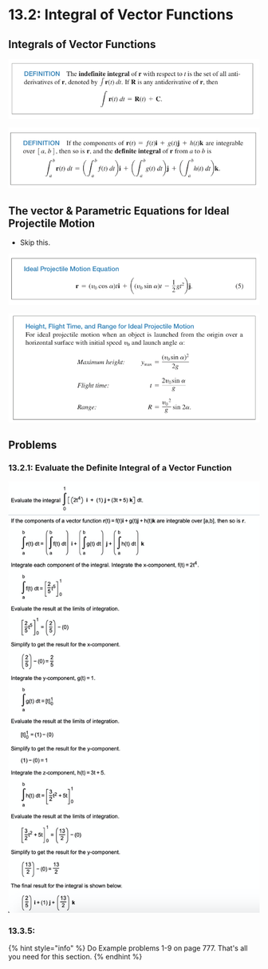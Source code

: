 # 13.2: Integral of Vector Functions

## Integrals of Vector Functions

![](<../../../../../.gitbook/assets/image (297).png>)

![](<../../../../../.gitbook/assets/image (298).png>)

## The vector & Parametric Equations for Ideal Projectile Motion

* Skip this.

![](<../../../../../.gitbook/assets/image (299).png>)

![](<../../../../../.gitbook/assets/image (300).png>)

## Problems

### 13.2.1: Evaluate the Definite Integral of a Vector Function

![](<../../../../../.gitbook/assets/image (309).png>)

### 13.3.5:

{% hint style="info" %}
Do Example problems 1-9 on page 777. That's all you need for this section.
{% endhint %}
